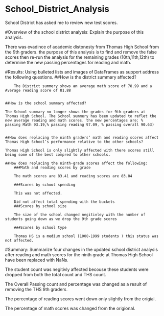# School_District_Analysis
School District has asked me to review new test scores. 


#Overview of the school district analysis: Explain the purpose of this analysis.

There was evadince of academic distonesty from Thomas High School from the 9th graders. the purpose of this analysis is to find and remove the false scores then re-run the analysis for the remaining grades (10th,11th,12th) to determine the new passing percentages for reading and math. 

#Results: Using bulleted lists and images of DataFrames as support address the following questions.
    ##How is the district summary affected?

        The District summery shows an average math score of 78.99 and a Average reading score of 81.88
    

    ##How is the school summary affected?
    
    The School summary no longer shows the grades for 9th graders at Thomas High School. The School summery has been updated to reflet the new average reading and math scores. the new percentages are: % passing Math 93.19,% passing reading 97.09, % passing overall 90.63)


    ##How does replacing the ninth graders’ math and reading scores affect Thomas High School’s performance relative to the other schools?

    Thomas High School is only slightly affected with there scores still being some of the best compred to other schools. 

    ##How does replacing the ninth-grade scores affect the following:
        ###Math and reading scores by grade
        
        The math scores are 83.41 and reading scores are 83.84

        ###Scores by school spending

        This was not affected.

        Did not affect total spending with the buckets 
        ###Scores by school size

        The size of the school changed negitivley with the number of students going down as we drop the 9th grade scores 

        ###Scores by school type

        Thomas HS is a medium school (1000-1999 students ) this status was not affected. 

#Summary: Summarize four changes in the updated school district analysis after reading and math scores for the ninth grade at Thomas High School have been replaced with NaNs.

The student count was negitivly affected becouse these students were dropped from both the total count and THS count.

The Overall Passing count and percentage was changed as a result of removing the THS 9th graders. 

The percentage of reading scores went down only slightly from the origial. 

The percentage of math scores was changed from the origional. 








